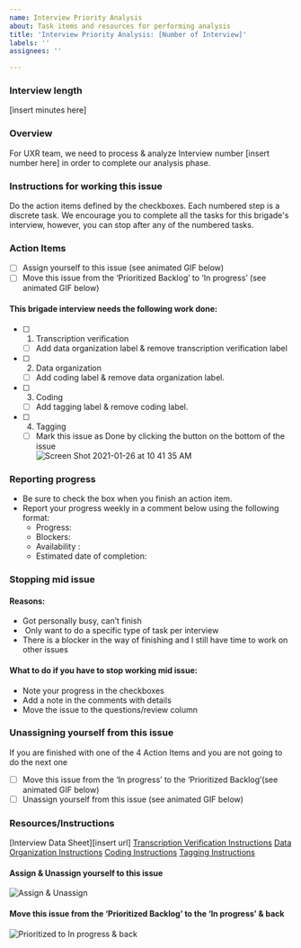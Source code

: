 ```yaml
---
name: Interview Priority Analysis
about: Task items and resources for performing analysis
title: 'Interview Priority Analysis: [Number of Interview]'
labels: ''
assignees: ''

---
```


### Interview length
 [insert minutes here] 

### Overview
For UXR team, we need to process & analyze Interview number [insert number here] in order to complete our analysis phase. 

### Instructions for working this issue
Do the action items defined by the checkboxes. Each numbered step is a discrete task. We encourage you to complete all the tasks for this brigade's interview, however, you can stop after any of the numbered tasks.

### Action Items
- [ ] Assign yourself to this issue (see animated GIF below) 
- [ ] Move this issue from the ‘Prioritized Backlog’ to ‘In progress’ (see animated GIF below) 
#### This brigade interview needs the following work done:
- [ ] 1. Transcription verification 
    - [ ]  Add data organization label & remove transcription verification label
- [ ] 2. Data organization
    - [ ]  Add coding label & remove data organization label.
- [ ]  3. Coding
    - [ ]  Add tagging label & remove coding label.
- [ ] 4. Tagging 
   - [ ]  Mark this issue as Done by clicking the button on the bottom of the issue  
![Screen Shot 2021-01-26 at 10 41 35 AM](https://user-images.githubusercontent.com/37763229/105889502-16c1e780-5fc3-11eb-8473-f2319059c719.png)

### Reporting progress
- Be sure to check the box when you finish an action item.
- Report your progress weekly in a comment below using the following format:
     - Progress: 
     - Blockers: 
     - Availability :
     - Estimated date of completion:

### Stopping mid issue 
#### Reasons: 
- Got personally busy, can’t finish
-  Only want to do a specific type of task per interview
- There is a blocker in the way of finishing and I still have time to work on other issues 
#### What to do if you have to stop working mid issue:
- Note your progress in the checkboxes 
- Add a note in the comments with details
- Move the issue to the questions/review column 

### Unassigning yourself from this issue
If you are finished with one of the 4 Action Items and you are not going to do the next one
- [ ] Move this issue from the ‘In progress’ to the ‘Prioritized Backlog’(see animated GIF below) 
- [ ] Unassign yourself from this issue (see animated GIF below) 

### Resources/Instructions
[Interview Data Sheet][insert url]
[Transcription Verification Instructions](https://docs.google.com/document/d/1kTrslqYY0whUjCMxbcV7Ft1nzCr_UTPWXfhomNgOvEw/edit)
[Data Organization Instructions](https://docs.google.com/document/d/1vJqDQ8Th8kSgisSSiMzDpRHTIWI3ILCX4eOTgMwRdoY/edit)
[Coding Instructions](https://docs.google.com/document/u/0/d/10am6Ki0gJKzITt2kcjMsR233oC_9WJneKnFimFc8Mao/edit)
[Tagging Instructions](https://docs.google.com/document/d/1soNmLMyVspkgz2MMD5DuF_WVBBmnFLFgCPNZDjxjDWI/edit#)

#### Assign & Unassign yourself to this issue
![Assign & Unassign](http://g.recordit.co/MkwqNlnWWO.gif)

####  Move this issue from the ‘Prioritized Backlog’ to the ‘In progress’ & back
![Prioritized to In progress & back](http://g.recordit.co/wvXm85TR1Q.gif)
